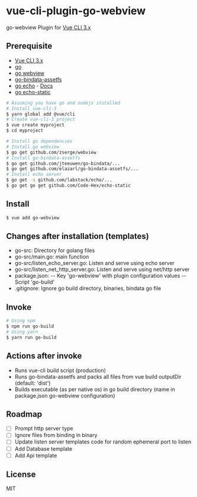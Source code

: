 # vue-cli-plugin-go-webview

go-webview Plugin for [Vue CLI 3.x](https://github.com/vuejs/vue-cli)

## Prerequisite

- [Vue CLI 3.x](https://github.com/vuejs/vue-cli)
- [go](https://golang.org/)
- [go webview](https://github.com/zserge/webview)
- [go-bindata-assetfs](https://github.com/elazarl/go-bindata-assetfs)
- [go echo](https://github.com/labstack/echo) - [Docs](https://echo.labstack.com/guide/installation)
- [go echo-static](https://github.com/Code-Hex/echo-static)

```sh
# Assuming you have go and nodejs installed
# Install vue-cli-3
$ yarn global add @vue/cli
# Create vue-cli-3 project
$ vue create myproject
$ cd myproject

# Install go dependencies
# Install go webview
$ go get github.com/zserge/webview
# Install go-bindata-assetfs
$ go get github.com/jteeuwen/go-bindata/...
$ go get github.com/elazarl/go-bindata-assetfs/...
# Install echo server
$ go get -u github.com/labstack/echo/...
$ go get go get github.com/Code-Hex/echo-static
```

## Install

```sh
$ vue add go-webview
```

## Changes after installation (templates)

- go-src: Directory for golang files
- go-src/main.go: main function
- go-src/listen_echo_server.go: Listen and serve using echo server
- go-src/listen_net_http_server.go: Listen and serve using net/http server
- package.json:
-- Key 'go-webview' with plugin configuration values
-- Script 'go-build'
- .gitignore: Ignore go build directory, binaries, bindata go file 

## Invoke

```sh
# Using npm
$ npm run go-build
# Using yarn
$ yarn run go-build
```

## Actions after invoke

- Runs vue-cli build script (production)
- Runs go-bindata-assetfs and packs all files from vue build outputDir (default: 'dist')
- Builds executable (as per native os) in go build directory (name in package.json go-webview configuration)

## Roadmap

- [ ] Prompt http server type
- [ ] Ignore files from binding in binary
- [ ] Update listen server templates code for random ephemeral port to listen
- [ ] Add Database template
- [ ] Add Api template

## License

MIT

